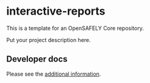 # interactive-reports

This is a template for an OpenSAFELY Core repository.

Put your project description here.

## Developer docs

Please see the [additional information](DEVELOPERS.md).
